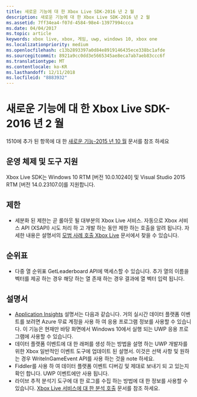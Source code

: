 ```yaml
---
title: 새로운 기능에 대 한 Xbox Live SDK-2016 년 2 월
description: 새로운 기능에 대 한 Xbox Live SDK-2016 년 2 월
ms.assetid: 7ff34ea4-f07d-4584-98e4-13977994ccca
ms.date: 04/04/2017
ms.topic: article
keywords: xbox live, xbox, 게임, uwp, windows 10, xbox one
ms.localizationpriority: medium
ms.openlocfilehash: c13b2893397a0d84e8919146435ece338bc1afde
ms.sourcegitcommit: 8921a9cc0dd3e5665345ae8eca7ab7aeb83ccc6f
ms.translationtype: MT
ms.contentlocale: ko-KR
ms.lasthandoff: 12/11/2018
ms.locfileid: "8883932"
---
```

# <a name="whats-new-for-the-xbox-live-sdk---february-2016"></a>새로운 기능에 대 한 Xbox Live SDK-2016 년 2 월

1510에 추가 된 항목에 대 한 [새로운 기능-2015 년 10 월](1510-whats-new.md) 문서를 참조 하세요

## <a name="os-and-tool-support"></a>운영 체제 및 도구 지원
Xbox Live SDK는 Windows 10 RTM [버전 10.0.10240] 및 Visual Studio 2015 RTM [버전 14.0.23107.0]를 지원합니다.

## <a name="throttling"></a>제한
- 세분화 된 제한는 곧 롤아웃 될 대부분의 Xbox Live 서비스.  자동으로 Xbox 서비스 API (XSAPI) 시도 처리 하 고 개발 하는 동안 제한 하는 호출을 알려 됩니다.  자세한 내용은 설명서의 [모범 사례 호출 Xbox Live](../using-xbox-live/best-practices/best-practices-for-calling-xbox-live.md) 문서에서 찾을 수 있습니다.

## <a name="leaderboards"></a>순위표
- 다중 열 순위표 GetLeaderboard API에 액세스할 수 있습니다. 추가 열의 이름을 벡터를 제공 하는 경우 해당 하는 열 존재 하는 경우 결과에 열 벡터 입력 됩니다.

## <a name="documentation"></a>설명서
- [Application Insights](https://developer.microsoft.com/en-us/games/xbox/docs/xboxlive/xbox-live-partners/event-driven-data-platform/application-insights) 설명서는 다음과 같습니다.  거의 실시간 데이터 플랫폼 이벤트를 보려면 Azure 무료 계정을 사용 하 여 응용 프로그램 정보를 사용할 수 있습니다.  이 기능은 현재만 바탕 화면에서 Windows 10에서 실행 되는 UWP 응용 프로그램에 사용할 수 있습니다.
- 데이터 플랫폼 이벤트에 대 한 래퍼를 생성 하는 방법을 설명 하는 UWP 개발자를 위한 Xbox 일반적인 이벤트 도구에 업데이트 된 설명서.  이것은 선택 사항 및 원하는 경우 WriteInGameEvent API를 사용 하는 것을 note 하세요.
- Fiddler를 사용 하 여 데이터 플랫폼 이벤트 디버깅 및 제대로 보내기 되 고 있는지 확인 합니다.  UWP 이벤트에만 사용 됩니다.
- 라이브 추적 분석기 도구에 대 한 로그를 수집 하는 방법에 대 한 정보를 사용할 수 있습니다.  [Xbox Live 서비스에 대 한 분석 호출](../tools/analyze-service-calls.md) 문서를 참조 하세요.
